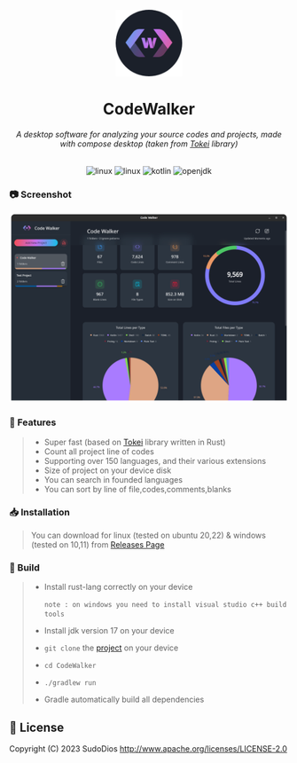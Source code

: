 <p align="center">
<img src="src/main/resources/icons/app-icon.png" alt="app-icon" width="120px">
</p>

<h1 align="center">CodeWalker</h1>
<h6 align="center">A desktop software for analyzing your source codes and projects, made with compose desktop (taken from <a href="https://github.com/XAMPPRocky/tokei">Tokei</a> library)</h6>

<p align="center">
<img src="https://img.shields.io/badge/Linux-FCC624?style=for-the-badge&logo=linux&logoColor=black" alt="linux" />
<img src="https://img.shields.io/badge/Windows-0078D6?style=for-the-badge&logo=windows&logoColor=white" alt="linux" />
<img src="https://img.shields.io/badge/kotlin-%237F52FF.svg?style=for-the-badge&logo=kotlin&logoColor=white" alt="kotlin" />
<img src="https://img.shields.io/badge/OpenJDK-ED8B00?style=for-the-badge&logo=openjdk&logoColor=white" alt="openjdk" />
</p>

### 📷 Screenshot
<img src="screen-shot.png" alt="screenshot">

### 🚀 Features
> - Super fast (based on [Tokei](https://github.com/XAMPPRocky/tokei) library written in Rust)
> - Count all project line of codes 
> - Supporting over 150 languages, and their various extensions
> - Size of project on your device disk
> - You can search in founded languages
> - You can sort by line of file,codes,comments,blanks

### 📥 Installation
> You can download for linux (tested on ubuntu 20,22) & windows (tested on 10,11) from [Releases Page](https://github.com/SudoDios/CodeWalker/releases)

### 🔧 Build
> - Install rust-lang correctly on your device
>
>     `note : on windows you need to install visual studio c++ build tools`
> - Install jdk version 17 on your device
> - `git clone` the [project](https://github.com/SudoDios/CodeWalker.git) on your device
> - `cd CodeWalker`
> - `./gradlew run`
> - Gradle automatically build all dependencies

## 🧾 License
Copyright (C) 2023 SudoDios
http://www.apache.org/licenses/LICENSE-2.0